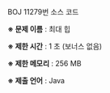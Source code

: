 BOJ 11279번 소스 코드

<b>※ 문제 이름</b> : 최대 힙

<b>※ 제한 시간</b> : 1 초 (보너스 없음)

<b>※ 제한 메모리</b> : 256 MB

<b>※ 제출 언어</b> : Java
